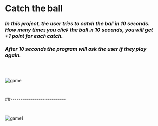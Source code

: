 # Catch the ball

### *In this project, the user tries to catch the ball in 10 seconds. How many times you click the ball in 10 seconds, you will get +1 point for each catch.*

### *After 10 seconds the program will ask the user if they play again.*

<br>

<br>

![game](https://user-images.githubusercontent.com/80538415/189542162-3424bb94-e6a5-44c3-b823-99773a83a4ff.png)


<br>

##----------------------------

<br>

![game1](https://user-images.githubusercontent.com/80538415/189542172-a388f192-e29b-49f3-89f2-b7491c870de8.png)


